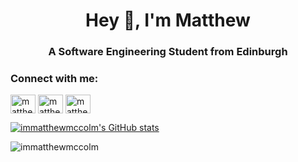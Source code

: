 <h1 align="center">Hey 👋, I'm Matthew</h1>
<h3 align="center">A Software Engineering Student from Edinburgh</h3>

<h3 align="left">Connect with me:</h3>
<p align="left">
<a href="https://twitter.com/matthewsyp" target="blank"><img align="center" src="https://raw.githubusercontent.com/rahuldkjain/github-profile-readme-generator/master/src/images/icons/Social/twitter.svg" alt="matthewsyp" height="30" width="40" /></a>
<a href="https://linkedin.com/in/matthew-m-a21140237" target="blank"><img align="center" src="https://raw.githubusercontent.com/rahuldkjain/github-profile-readme-generator/master/src/images/icons/Social/linked-in-alt.svg" alt="matthew-m-a21140237" height="30" width="40" /></a>
<a href="https://instagram.com/matthew4ayr" target="blank"><img align="center" src="https://raw.githubusercontent.com/rahuldkjain/github-profile-readme-generator/master/src/images/icons/Social/instagram.svg" alt="matthew4ayr" height="30" width="40" /></a>
</p>

[![immatthewmccolm's GitHub stats](https://github-readme-stats.vercel.app/api?username=immatthewmccolm)](https://github.com/immatthewmccolm/github-readme-stats)
<p><img align="center" src="https://github-readme-streak-stats.herokuapp.com/?user=immatthewmccolm&" alt="immatthewmccolm" /></p>
